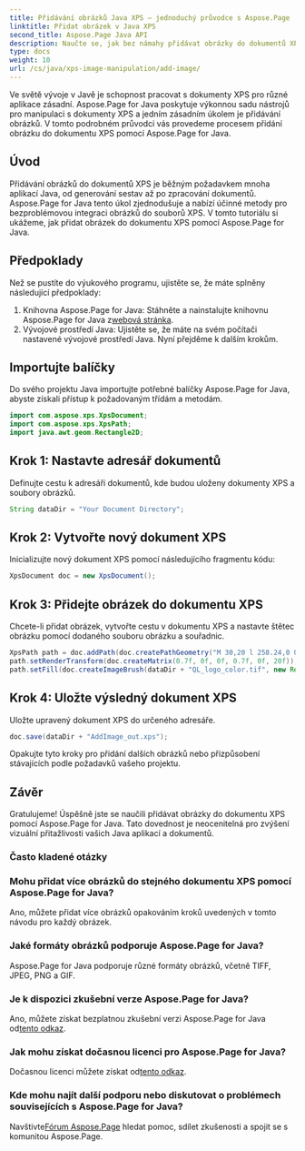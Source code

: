 ```yaml
---
title: Přidávání obrázků Java XPS – jednoduchý průvodce s Aspose.Page
linktitle: Přidat obrázek v Java XPS
second_title: Aspose.Page Java API
description: Naučte se, jak bez námahy přidávat obrázky do dokumentů XPS v Javě pomocí Aspose.Page. Zlepšete své zpracování dokumentů pomocí tohoto podrobného průvodce.
type: docs
weight: 10
url: /cs/java/xps-image-manipulation/add-image/
---
```

Ve světě vývoje v Javě je schopnost pracovat s dokumenty XPS pro různé aplikace zásadní. Aspose.Page for Java poskytuje výkonnou sadu nástrojů pro manipulaci s dokumenty XPS a jedním zásadním úkolem je přidávání obrázků. V tomto podrobném průvodci vás provedeme procesem přidání obrázku do dokumentu XPS pomocí Aspose.Page for Java.
## Úvod
Přidávání obrázků do dokumentů XPS je běžným požadavkem mnoha aplikací Java, od generování sestav až po zpracování dokumentů. Aspose.Page for Java tento úkol zjednodušuje a nabízí účinné metody pro bezproblémovou integraci obrázků do souborů XPS. V tomto tutoriálu si ukážeme, jak přidat obrázek do dokumentu XPS pomocí Aspose.Page for Java.
## Předpoklady
Než se pustíte do výukového programu, ujistěte se, že máte splněny následující předpoklady:
1.  Knihovna Aspose.Page for Java: Stáhněte a nainstalujte knihovnu Aspose.Page for Java z[webová stránka](https://releases.aspose.com/page/java/).
2. Vývojové prostředí Java: Ujistěte se, že máte na svém počítači nastavené vývojové prostředí Java.
Nyní přejděme k dalším krokům.
## Importujte balíčky
Do svého projektu Java importujte potřebné balíčky Aspose.Page for Java, abyste získali přístup k požadovaným třídám a metodám.
```java
import com.aspose.xps.XpsDocument;
import com.aspose.xps.XpsPath;
import java.awt.geom.Rectangle2D;
```
## Krok 1: Nastavte adresář dokumentů
Definujte cestu k adresáři dokumentů, kde budou uloženy dokumenty XPS a soubory obrázků.
```java
String dataDir = "Your Document Directory";
```
## Krok 2: Vytvořte nový dokument XPS
Inicializujte nový dokument XPS pomocí následujícího fragmentu kódu:
```java
XpsDocument doc = new XpsDocument();
```
## Krok 3: Přidejte obrázek do dokumentu XPS
Chcete-li přidat obrázek, vytvořte cestu v dokumentu XPS a nastavte štětec obrázku pomocí dodaného souboru obrázku a souřadnic.
```java
XpsPath path = doc.addPath(doc.createPathGeometry("M 30,20 l 258.24,0 0,56.64 -258.24,0 Z"));
path.setRenderTransform(doc.createMatrix(0.7f, 0f, 0f, 0.7f, 0f, 20f));
path.setFill(doc.createImageBrush(dataDir + "QL_logo_color.tif", new Rectangle2D.Double(0f, 0f, 258.24f, 56.64f), new Rectangle2D.Double(50f, 20f, 193.68f, 42.48f)));
```
## Krok 4: Uložte výsledný dokument XPS
Uložte upravený dokument XPS do určeného adresáře.
```java
doc.save(dataDir + "AddImage_out.xps");
```
Opakujte tyto kroky pro přidání dalších obrázků nebo přizpůsobení stávajících podle požadavků vašeho projektu.
## Závěr
Gratulujeme! Úspěšně jste se naučili přidávat obrázky do dokumentu XPS pomocí Aspose.Page for Java. Tato dovednost je neocenitelná pro zvýšení vizuální přitažlivosti vašich Java aplikací a dokumentů.
### Často kladené otázky
### Mohu přidat více obrázků do stejného dokumentu XPS pomocí Aspose.Page for Java?
Ano, můžete přidat více obrázků opakováním kroků uvedených v tomto návodu pro každý obrázek.
### Jaké formáty obrázků podporuje Aspose.Page for Java?
Aspose.Page for Java podporuje různé formáty obrázků, včetně TIFF, JPEG, PNG a GIF.
### Je k dispozici zkušební verze Aspose.Page for Java?
 Ano, můžete získat bezplatnou zkušební verzi Aspose.Page for Java od[tento odkaz](https://releases.aspose.com/).
### Jak mohu získat dočasnou licenci pro Aspose.Page for Java?
 Dočasnou licenci můžete získat od[tento odkaz](https://purchase.aspose.com/temporary-license/).
### Kde mohu najít další podporu nebo diskutovat o problémech souvisejících s Aspose.Page for Java?
 Navštivte[Fórum Aspose.Page](https://forum.aspose.com/c/page/39) hledat pomoc, sdílet zkušenosti a spojit se s komunitou Aspose.Page.